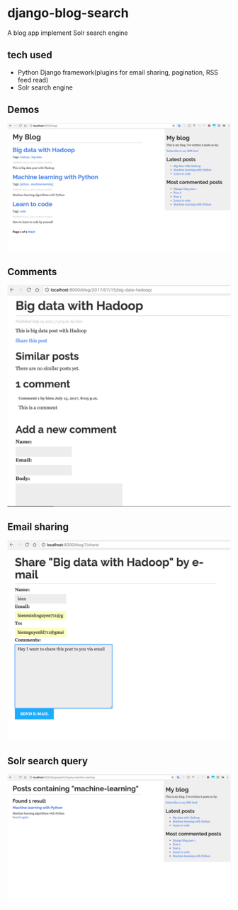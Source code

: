 # django-blog-search
A blog app implement Solr search engine


## tech used 
+ Python Django framework(plugins for email sharing, pagination, RSS feed read)
+ Solr search engine

## Demos

<img src="./demos/1.png">

## Comments

<img src="./demos/3.png">

## Email sharing 

<img src="./demos/4.png">

## Solr search query

<img src="./demos/2.png">
